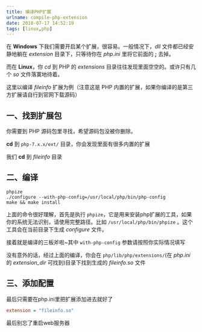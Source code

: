 ```yaml
---
title: 编译PHP扩展
urlname: compile-php-extension
date: 2018-07-17 14:52:19
tags: [linux,php]
---
```

在 **Windows** 下我们需要开启某个扩展，很容易。一般情况下，*dll* 文件都已经安静地躺在 *extension* 目录下，只等待你在 *php.ini* 里将它前面的 **;** 去掉。

而在 **Linux**，你 *cd* 到 PHP 的 *extensions* 目录往往发现里面空空的。或许只有几个 *so* 文件落寞地待着。

这里以编译 *fileinfo* 扩展为例（注意这是 PHP 内置的扩展，如果你编译的是第三方扩展请自行到官网下载源码）

<!-- more -->

## 一、找到扩展包

你需要到 PHP 源码包里寻找，希望源码包没被你删除。

**cd** 到 `php-7.x.x/ext/` 目录，你会发现里面有很多内置的扩展

我们 **cd** 到 *fileinfo* 目录
## 二、编译
```
phpize
./configure --with-php-config=/usr/local/php/bin/php-config
make && make install
```
上面的命令很好理解，首先是执行 `phpize`，它是用来安装php扩展的工具，如果你的系统无法识别，请使用完整路径。比如 `/usr/local/php/bin/phpize` 。这个工具会在当前目录下生成 *configure* 文件。

接着就是编译的三板斧啦~其中 `with-php-config` 参数请按照你实际情况填写

没有意外的话，经过上面的编译，你会在 `php/lib/php/extensions/`(在 *php.ini* 的 *extension_dir* 可找到)目录下找到生成的 *fileinfo.so* 文件
## 三、添加配置
最后只需要在php.ini里把扩展添加进去就好了
```ini
extension = "fileinfo.so"
```
最后别忘了重启web服务器
